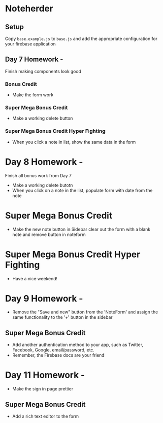 # Noteherder

## Setup
Copy `base.example.js` to `base.js` and add the appropriate configuration for your firebase application

## Day 7 Homework - 
Finish making components look good

### Bonus Credit
* Make the form work

### Super Mega Bonus Credit
* Make a working delete button

### Super Mega Bonus Credit Hyper Fighting
* When you click a note in list, show the same data in the form

# Day 8 Homework - 
Finish all bonus work from Day 7
* Make a working delete butotn
* When you click on a note in the list, populate form with date from the note

# Super Mega Bonus Credit
* Make the new note button in Sidebar clear out the form with a blank note and remove button in noteform

# Super Mega Bonus Credit Hyper Fighting
* Have a nice weekend! 

# Day 9 Homework - 
* Remove the "Save and new" button from the 'NoteForm' and assign the same functionality to the '+' button in the sidebar

## Super Mega Bonus Credit
* Add another authentication method to your app, such as Twitter, Facebook, Google, email/password, etc.
* Remember, the Firebase docs are your friend

# Day 11 Homework - 
* Make the sign in page prettier

## Super Mega Bonus Credit
* Add a rich text editor to the form